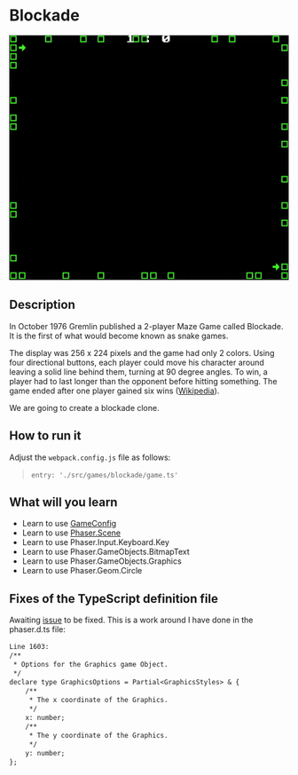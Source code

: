 # Blockade

![Blockade](/assets/games/blockade/README.gif)


## Description

In October 1976 Gremlin published a 2-player Maze Game called Blockade.
It is the first of what would become known as snake games.

The display was 256 x 224 pixels and the game had only 2 colors.
Using four directional buttons, each player could move his character around
leaving a solid line behind them, turning at 90 degree angles. To win, a player
had to last longer than the opponent before hitting something. The game ended
after one player gained six wins ([Wikipedia](https://en.wikipedia.org/wiki/Blockade_(video_game))).

We are going to create a blockade clone.


## How to run it

Adjust the `webpack.config.js` file as follows:
> `entry: './src/games/blockade/game.ts'`


## What will you learn

* Learn to use [GameConfig](https://github.com/digitsensitive/phaser3-typescript/blob/master/cheatsheets/game-config.md)
* Learn to use [Phaser.Scene](https://github.com/digitsensitive/phaser3-typescript/blob/master/cheatsheets/scene-config.md)
* Learn to use Phaser.Input.Keyboard.Key
* Learn to use Phaser.GameObjects.BitmapText
* Learn to use Phaser.GameObjects.Graphics
* Learn to use Phaser.Geom.Circle


## Fixes of the TypeScript definition file

Awaiting [issue](https://github.com/photonstorm/phaser3-docs/issues/49) to be fixed.
This is a work around I have done in the phaser.d.ts file:
```
Line 1603:
/**
 * Options for the Graphics game Object.
 */
declare type GraphicsOptions = Partial<GraphicsStyles> & {
    /**
     * The x coordinate of the Graphics.
     */
    x: number;
    /**
     * The y coordinate of the Graphics.
     */
    y: number;
};
```
